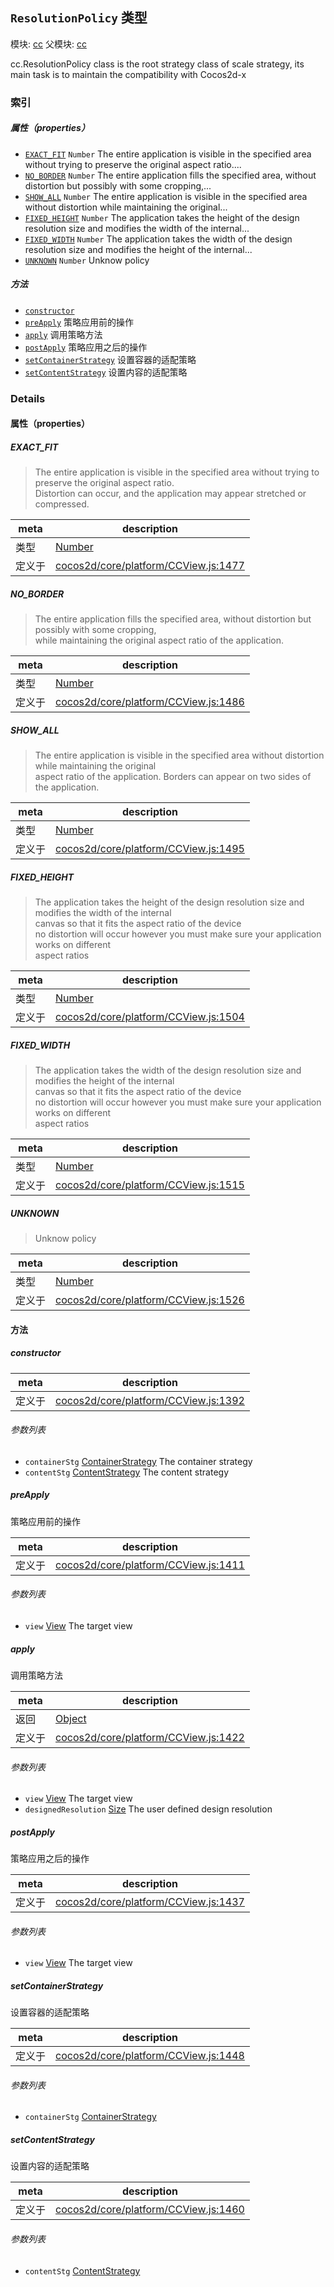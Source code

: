 ## `ResolutionPolicy` 类型



模块: [cc](../modules/cc.md)
父模块: [cc](../modules/cc.md)


<p>cc.ResolutionPolicy class is the root strategy class of scale strategy,
its main task is to maintain the compatibility with Cocos2d-x</p>



### 索引

##### 属性（properties）

  - [`EXACT_FIT`](#exactfit) `Number` The entire application is visible in the specified area without trying to preserve the original aspect ratio....
  - [`NO_BORDER`](#noborder) `Number` The entire application fills the specified area, without distortion but possibly with some cropping,...
  - [`SHOW_ALL`](#showall) `Number` The entire application is visible in the specified area without distortion while maintaining the original...
  - [`FIXED_HEIGHT`](#fixedheight) `Number` The application takes the height of the design resolution size and modifies the width of the internal...
  - [`FIXED_WIDTH`](#fixedwidth) `Number` The application takes the width of the design resolution size and modifies the height of the internal...
  - [`UNKNOWN`](#unknown) `Number` Unknow policy



##### 方法

  - [`constructor`](#constructor) 
  - [`preApply`](#preapply) 策略应用前的操作
  - [`apply`](#apply) 调用策略方法
  - [`postApply`](#postapply) 策略应用之后的操作
  - [`setContainerStrategy`](#setcontainerstrategy) 设置容器的适配策略
  - [`setContentStrategy`](#setcontentstrategy) 设置内容的适配策略



### Details


#### 属性（properties）


##### EXACT_FIT

> The entire application is visible in the specified area without trying to preserve the original aspect ratio.<br/>
Distortion can occur, and the application may appear stretched or compressed.

| meta | description |
|------|-------------|
| 类型 | <a href="https://developer.mozilla.org/en/JavaScript/Reference/Global_Objects/Number" class="crosslink external" target="_blank">Number</a> |
| 定义于 | [cocos2d/core/platform/CCView.js:1477](https://github.com/cocos-creator/engine/blob/793ed1e41a1e981ef927cb5ecccb6f051f942b50/cocos2d/core/platform/CCView.js#L1477) |



##### NO_BORDER

> The entire application fills the specified area, without distortion but possibly with some cropping,<br/>
while maintaining the original aspect ratio of the application.

| meta | description |
|------|-------------|
| 类型 | <a href="https://developer.mozilla.org/en/JavaScript/Reference/Global_Objects/Number" class="crosslink external" target="_blank">Number</a> |
| 定义于 | [cocos2d/core/platform/CCView.js:1486](https://github.com/cocos-creator/engine/blob/793ed1e41a1e981ef927cb5ecccb6f051f942b50/cocos2d/core/platform/CCView.js#L1486) |



##### SHOW_ALL

> The entire application is visible in the specified area without distortion while maintaining the original<br/>
aspect ratio of the application. Borders can appear on two sides of the application.

| meta | description |
|------|-------------|
| 类型 | <a href="https://developer.mozilla.org/en/JavaScript/Reference/Global_Objects/Number" class="crosslink external" target="_blank">Number</a> |
| 定义于 | [cocos2d/core/platform/CCView.js:1495](https://github.com/cocos-creator/engine/blob/793ed1e41a1e981ef927cb5ecccb6f051f942b50/cocos2d/core/platform/CCView.js#L1495) |



##### FIXED_HEIGHT

> The application takes the height of the design resolution size and modifies the width of the internal<br/>
canvas so that it fits the aspect ratio of the device<br/>
no distortion will occur however you must make sure your application works on different<br/>
aspect ratios

| meta | description |
|------|-------------|
| 类型 | <a href="https://developer.mozilla.org/en/JavaScript/Reference/Global_Objects/Number" class="crosslink external" target="_blank">Number</a> |
| 定义于 | [cocos2d/core/platform/CCView.js:1504](https://github.com/cocos-creator/engine/blob/793ed1e41a1e981ef927cb5ecccb6f051f942b50/cocos2d/core/platform/CCView.js#L1504) |



##### FIXED_WIDTH

> The application takes the width of the design resolution size and modifies the height of the internal<br/>
canvas so that it fits the aspect ratio of the device<br/>
no distortion will occur however you must make sure your application works on different<br/>
aspect ratios

| meta | description |
|------|-------------|
| 类型 | <a href="https://developer.mozilla.org/en/JavaScript/Reference/Global_Objects/Number" class="crosslink external" target="_blank">Number</a> |
| 定义于 | [cocos2d/core/platform/CCView.js:1515](https://github.com/cocos-creator/engine/blob/793ed1e41a1e981ef927cb5ecccb6f051f942b50/cocos2d/core/platform/CCView.js#L1515) |



##### UNKNOWN

> Unknow policy

| meta | description |
|------|-------------|
| 类型 | <a href="https://developer.mozilla.org/en/JavaScript/Reference/Global_Objects/Number" class="crosslink external" target="_blank">Number</a> |
| 定义于 | [cocos2d/core/platform/CCView.js:1526](https://github.com/cocos-creator/engine/blob/793ed1e41a1e981ef927cb5ecccb6f051f942b50/cocos2d/core/platform/CCView.js#L1526) |






<!-- Method Block -->
#### 方法


##### constructor



| meta | description |
|------|-------------|
| 定义于 | [cocos2d/core/platform/CCView.js:1392](https://github.com/cocos-creator/engine/blob/793ed1e41a1e981ef927cb5ecccb6f051f942b50/cocos2d/core/platform/CCView.js#L1392) |

###### 参数列表
- `containerStg` <a href="../classes/ContainerStrategy.html" class="crosslink">ContainerStrategy</a> The container strategy
- `contentStg` <a href="../classes/ContentStrategy.html" class="crosslink">ContentStrategy</a> The content strategy


##### preApply

策略应用前的操作

| meta | description |
|------|-------------|
| 定义于 | [cocos2d/core/platform/CCView.js:1411](https://github.com/cocos-creator/engine/blob/793ed1e41a1e981ef927cb5ecccb6f051f942b50/cocos2d/core/platform/CCView.js#L1411) |

###### 参数列表
- `view` <a href="../classes/View.html" class="crosslink">View</a> The target view


##### apply

调用策略方法

| meta | description |
|------|-------------|
| 返回 | <a href="https://developer.mozilla.org/en/JavaScript/Reference/Global_Objects/Object" class="crosslink external" target="_blank">Object</a> 
| 定义于 | [cocos2d/core/platform/CCView.js:1422](https://github.com/cocos-creator/engine/blob/793ed1e41a1e981ef927cb5ecccb6f051f942b50/cocos2d/core/platform/CCView.js#L1422) |

###### 参数列表
- `view` <a href="../classes/View.html" class="crosslink">View</a> The target view
- `designedResolution` <a href="../classes/Size.html" class="crosslink">Size</a> The user defined design resolution


##### postApply

策略应用之后的操作

| meta | description |
|------|-------------|
| 定义于 | [cocos2d/core/platform/CCView.js:1437](https://github.com/cocos-creator/engine/blob/793ed1e41a1e981ef927cb5ecccb6f051f942b50/cocos2d/core/platform/CCView.js#L1437) |

###### 参数列表
- `view` <a href="../classes/View.html" class="crosslink">View</a> The target view


##### setContainerStrategy

设置容器的适配策略

| meta | description |
|------|-------------|
| 定义于 | [cocos2d/core/platform/CCView.js:1448](https://github.com/cocos-creator/engine/blob/793ed1e41a1e981ef927cb5ecccb6f051f942b50/cocos2d/core/platform/CCView.js#L1448) |

###### 参数列表
- `containerStg` <a href="../classes/ContainerStrategy.html" class="crosslink">ContainerStrategy</a> 


##### setContentStrategy

设置内容的适配策略

| meta | description |
|------|-------------|
| 定义于 | [cocos2d/core/platform/CCView.js:1460](https://github.com/cocos-creator/engine/blob/793ed1e41a1e981ef927cb5ecccb6f051f942b50/cocos2d/core/platform/CCView.js#L1460) |

###### 参数列表
- `contentStg` <a href="../classes/ContentStrategy.html" class="crosslink">ContentStrategy</a> 



